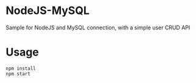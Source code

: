 # NodeJS-MySQL
Sample for NodeJS and MySQL connection, with a simple user CRUD API


# Usage

```
npm install
npm start
```
